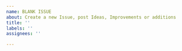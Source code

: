 ```yaml
---
name: BLANK ISSUE
about: Create a new Issue, post Ideas, Improvements or additions
title: ''
labels: ''
assignees: ''

---
```



